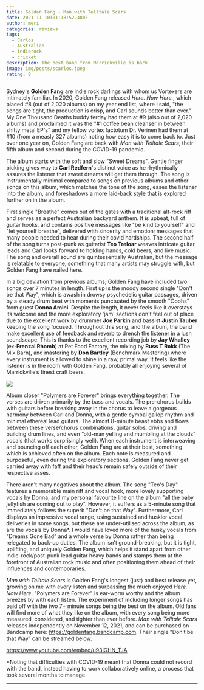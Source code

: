 ```yaml
---
title: Golden Fang - Man with Telltale Scars
date: 2021-11-10T01:18:52.480Z
author: meri
categories: reviews
tags:
  - Carlos
  - Australian
  - indierock
  - cricket
description: The best band from Marrickville is back
image: img/posts/scarlos.jpeg
rating: 8
---
```

Sydney's **Golden Fang** are indie rock darlings with whom us Vortexers are intimately familiar. In 2020, Golden Fang released *Here. Now Here.*, which placed #8 (out of 2,020 albums) on my year end list, where I said, "the songs are tight, the production is crisp, and Carl sounds better than ever." My One Thousand Deaths buddy ferday had them at #9 (also out of 2,020 albums) and proclaimed it was the "#1 coffee bean cleanser in between shitty metal EP's" and my fellow vortex factotum Dr. Verinen had them at #10 (from a measly 327 albums) noting how easy it is to come back to. Just over one year on, Golden Fang are back with *Man with Telltale Scars*, their fifth album and second during the COVID-19 pandemic.

The album starts with the soft and slow "Sweet Dreams". Gentle finger picking gives way to **Carl Redfern**'s distinct voice as he rhythmically assures the listener that sweet dreams will get them through. The song is instrumentally minimal compared to songs on previous albums and other songs on this album, which matches the tone of the song, eases the listener into the album, and foreshadows a more laid-back style that is explored further on in the album.

First single "Breathe" comes out of the gates with a traditional alt-rock riff and serves as a perfect Australian backyard anthem. It is upbeat, full of guitar hooks, and contains positive messages like "be kind to yourself" and "let yourself breathe", delivered with sincerity and emotion; messages that many people needed to hear during their covid hardships. The second half of the song turns post-punk as guitarist **Teo Treloar** weaves intricate guitar leads and Carl looks forward to holding hands, cold beers, and live music. The song and overall sound are quintessentially Australian, but the message is relatable to everyone, something that many artists may struggle with, but Golden Fang have nailed here.

In a big deviation from previous albums, Golden Fang have included two songs over 7 minutes in length. First up is the moody second single "Don't be that Way", which is awash in drowsy psychedelic guitar passages, driven by a steady drum beat with moments punctuated by the smooth "Ooohs" from guest **Donna Amini**. Despite the length, it never feels like it overstays its welcome and the more exploratory 'jam' sections don't feel out of place due to the excellent work by drummer **Joe Parkin** and bassist **Justin Tauber** keeping the song focused. Throughout this song, and the album, the band make excellent use of feedback and reverb to drench the listener in a lush soundscape. This is thanks to the excellent recording job by **Jay Whalley** (ex-**Frenzal Rhomb**) at Pet Food Factory, the mixing by **Russ T Rokk** (The Mix Barn), and mastering by **Don Bartley** (Benchmark Mastering) where every instrument is allowed to shine in a raw, primal way. It feels like the listener is in the room with Golden Fang, probably all enjoying several of Marrickville’s finest craft beers.

![](img/posts/bald.png)

Album closer "Polymers are Forever" brings everything together. The verses are driven primarily by the bass and vocals. The pre-chorus builds with guitars before breaking away in the chorus to leave a gorgeous harmony between Carl and Donna, with a gentle cymbal gallop rhythm and minimal ethereal lead guitars. The almost 8-minute beast ebbs and flows between these verse/chorus combinations, guitar solos, driving and building drum lines, and even “old-man yelling and mumbling at the clouds” vocals (that works surprisingly well). When each instrument is interweaving and bouncing off each other, Golden Fang are at their best, something which is achieved often on the album. Each note is measured and purposeful, even during the exploratory sections, Golden Fang never get carried away with faff and their head’s remain safely outside of their respective asses.

There aren't many negatives about the album. The song "Teo's Day" features a memorable main riff and vocal hook, more lovely supporting vocals by Donna, and my personal favourite line on the album "all the baby jellyfish are coming out to play". However, it suffers as a 5-minute song that immediately follows the superb "Don't be that Way". Furthermore, Carl displays an impressive vocal range, using sustained and huskier vocal deliveries in some songs, but these are under-utilised across the album, as are the vocals by Donna*. I would have loved more of the husky vocals from “Dreams Gone Bad” and a whole verse by Donna rather than being relegated to back-up duties[](#_ftn1). The album isn't ground-breaking, but it is tight, uplifting, and uniquely Golden Fang, which helps it stand apart from other indie-rock/post-punk lead guitar heavy bands and stamps them at the forefront of Australian rock music and often positioning them ahead of their influences and contemporaries.

*Man with Telltale Scars* is Golden Fang's longest (just) and best release yet, growing on me with every listen and surpassing the much enjoyed *Here. Now Here*. "Polymers are Forever" is ear-worm worthy and the album breezes by with each listen. The experiment of including longer songs has paid off with the two 7+ minute songs being the best on the album. Old fans will find more of what they like on the album, with every song being more measured, considered, and tighter than ever before. *Man with Telltale Scars* releases independently on November 12, 2021, and can be purchased on Bandcamp here: <https://goldenfang.bandcamp.com>. Their single “Don’t be that Way” can be streamed below.

<https://www.youtube.com/embed/u93lGHN_TJA>

\*Noting that difficulties with COVID-19 meant that Donna could not record with the band, instead having to work collaboratively online, a process that took several months to manage.

- - -